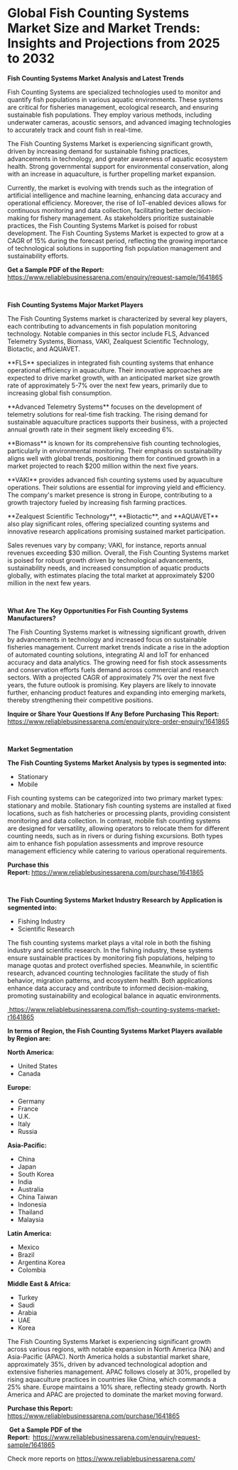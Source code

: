 <p><h1>Global Fish Counting Systems Market Size and Market Trends: Insights and Projections from 2025 to 2032</h1></p><p><strong>Fish Counting Systems Market Analysis and Latest Trends</strong></p>
<p><p>Fish Counting Systems are specialized technologies used to monitor and quantify fish populations in various aquatic environments. These systems are critical for fisheries management, ecological research, and ensuring sustainable fish populations. They employ various methods, including underwater cameras, acoustic sensors, and advanced imaging technologies to accurately track and count fish in real-time. </p><p>The Fish Counting Systems Market is experiencing significant growth, driven by increasing demand for sustainable fishing practices, advancements in technology, and greater awareness of aquatic ecosystem health. Strong governmental support for environmental conservation, along with an increase in aquaculture, is further propelling market expansion. </p><p>Currently, the market is evolving with trends such as the integration of artificial intelligence and machine learning, enhancing data accuracy and operational efficiency. Moreover, the rise of IoT-enabled devices allows for continuous monitoring and data collection, facilitating better decision-making for fishery management. As stakeholders prioritize sustainable practices, the Fish Counting Systems Market is poised for robust development. The Fish Counting Systems Market is expected to grow at a CAGR of 15% during the forecast period, reflecting the growing importance of technological solutions in supporting fish population management and sustainability efforts.</p></p>
<p><strong>Get a Sample PDF of the Report:&nbsp;</strong> <a href="https://www.reliablebusinessarena.com/enquiry/request-sample/1641865?utm_campaign=2748&utm_medium=2&utm_source=Github&utm_content=ia&utm_term=22022025&utm_id=fish-counting-systems">https://www.reliablebusinessarena.com/enquiry/request-sample/1641865</a></p>
<p>&nbsp;</p>
<p><strong>Fish Counting Systems Major Market Players</strong></p>
<p><p>The Fish Counting Systems market is characterized by several key players, each contributing to advancements in fish population monitoring technology. Notable companies in this sector include FLS, Advanced Telemetry Systems, Biomass, VAKI, Zealquest Scientific Technology, Biotactic, and AQUAVET.</p><p>**FLS** specializes in integrated fish counting systems that enhance operational efficiency in aquaculture. Their innovative approaches are expected to drive market growth, with an anticipated market size growth rate of approximately 5-7% over the next few years, primarily due to increasing global fish consumption.</p><p>**Advanced Telemetry Systems** focuses on the development of telemetry solutions for real-time fish tracking. The rising demand for sustainable aquaculture practices supports their business, with a projected annual growth rate in their segment likely exceeding 6%. </p><p>**Biomass** is known for its comprehensive fish counting technologies, particularly in environmental monitoring. Their emphasis on sustainability aligns well with global trends, positioning them for continued growth in a market projected to reach $200 million within the next five years.</p><p>**VAKI** provides advanced fish counting systems used by aquaculture operations. Their solutions are essential for improving yield and efficiency. The company's market presence is strong in Europe, contributing to a growth trajectory fueled by increasing fish farming practices.</p><p>**Zealquest Scientific Technology**, **Biotactic**, and **AQUAVET** also play significant roles, offering specialized counting systems and innovative research applications promising sustained market participation.</p><p>Sales revenues vary by company; VAKI, for instance, reports annual revenues exceeding $30 million. Overall, the Fish Counting Systems market is poised for robust growth driven by technological advancements, sustainability needs, and increased consumption of aquatic products globally, with estimates placing the total market at approximately $200 million in the next few years.</p></p>
<p>&nbsp;</p>
<p><strong>What Are The Key Opportunities For Fish Counting Systems Manufacturers?</strong></p>
<p><p>The Fish Counting Systems market is witnessing significant growth, driven by advancements in technology and increased focus on sustainable fisheries management. Current market trends indicate a rise in the adoption of automated counting solutions, integrating AI and IoT for enhanced accuracy and data analytics. The growing need for fish stock assessments and conservation efforts fuels demand across commercial and research sectors. With a projected CAGR of approximately 7% over the next five years, the future outlook is promising. Key players are likely to innovate further, enhancing product features and expanding into emerging markets, thereby strengthening their competitive positions.</p></p>
<p><strong>Inquire or Share Your Questions If Any Before Purchasing This Report:</strong> <a href="https://www.reliablebusinessarena.com/enquiry/pre-order-enquiry/1641865?utm_campaign=2748&utm_medium=2&utm_source=Github&utm_content=ia&utm_term=22022025&utm_id=fish-counting-systems">https://www.reliablebusinessarena.com/enquiry/pre-order-enquiry/1641865</a></p>
<p>&nbsp;</p>
<p><strong>Market Segmentation</strong></p>
<p><strong>The Fish Counting Systems Market Analysis by types is segmented into:</strong></p>
<p><ul><li>Stationary</li><li>Mobile</li></ul></p>
<p><p>Fish counting systems can be categorized into two primary market types: stationary and mobile. Stationary fish counting systems are installed at fixed locations, such as fish hatcheries or processing plants, providing consistent monitoring and data collection. In contrast, mobile fish counting systems are designed for versatility, allowing operators to relocate them for different counting needs, such as in rivers or during fishing excursions. Both types aim to enhance fish population assessments and improve resource management efficiency while catering to various operational requirements.</p></p>
<p><strong>Purchase this Report:&nbsp;</strong><a href="https://www.reliablebusinessarena.com/purchase/1641865?utm_campaign=2748&utm_medium=2&utm_source=Github&utm_content=ia&utm_term=22022025&utm_id=fish-counting-systems">https://www.reliablebusinessarena.com/purchase/1641865</a></p>
<p>&nbsp;</p>
<p><strong>The Fish Counting Systems Market Industry Research by Application is segmented into:</strong></p>
<p><ul><li>Fishing Industry</li><li>Scientific Research</li></ul></p>
<p><p>The fish counting systems market plays a vital role in both the fishing industry and scientific research. In the fishing industry, these systems ensure sustainable practices by monitoring fish populations, helping to manage quotas and protect overfished species. Meanwhile, in scientific research, advanced counting technologies facilitate the study of fish behavior, migration patterns, and ecosystem health. Both applications enhance data accuracy and contribute to informed decision-making, promoting sustainability and ecological balance in aquatic environments.</p></p>
<p><a href="https://www.reliablebusinessarena.com/fish-counting-systems-market-r1641865?utm_campaign=2748&utm_medium=2&utm_source=Github&utm_content=ia&utm_term=22022025&utm_id=fish-counting-systems">&nbsp;https://www.reliablebusinessarena.com/fish-counting-systems-market-r1641865</a></p>
<p><strong>In terms of Region, the Fish Counting Systems Market Players available by Region are:</strong></p>
<p>
    <p> <strong> North America: </strong>
        <ul>
            <li>United States</li>
            <li>Canada</li>
        </ul>
        </p> 
    <p> <strong> Europe: </strong>
        <ul>
            <li>Germany</li>
            <li>France</li>
            <li>U.K.</li>
            <li>Italy</li>
            <li>Russia</li>
        </ul>
        </p> 
    <p> <strong> Asia-Pacific: </strong>
        <ul>
            <li>China</li>
            <li>Japan</li>
            <li>South Korea</li>
            <li>India</li>
            <li>Australia</li>
            <li>China Taiwan</li>
            <li>Indonesia</li>
            <li>Thailand</li>
            <li>Malaysia</li>
        </ul>
        </p> 
    <p> <strong> Latin America: </strong>
        <ul>
            <li>Mexico</li>
            <li>Brazil</li>
            <li>Argentina Korea</li>
            <li>Colombia</li>
        </ul>
        </p> 
    <p> <strong> Middle East & Africa: </strong>
        <ul>
            <li>Turkey</li>
            <li>Saudi</li>
            <li>Arabia</li>
            <li>UAE</li>
            <li>Korea</li>
        </ul>
    </p>
    </p>
<p><p>The Fish Counting Systems Market is experiencing significant growth across various regions, with notable expansion in North America (NA) and Asia-Pacific (APAC). North America holds a substantial market share, approximately 35%, driven by advanced technological adoption and extensive fisheries management. APAC follows closely at 30%, propelled by rising aquaculture practices in countries like China, which commands a 25% share. Europe maintains a 10% share, reflecting steady growth. North America and APAC are projected to dominate the market moving forward.</p></p>
<p><strong>Purchase this Report: </strong><a href="https://www.reliablebusinessarena.com/purchase/1641865?utm_campaign=2748&utm_medium=2&utm_source=Github&utm_content=ia&utm_term=22022025&utm_id=fish-counting-systems">https://www.reliablebusinessarena.com/purchase/1641865</a></p>
<p>&nbsp;<strong>Get a Sample PDF of the Report:&nbsp;&nbsp;</strong><a href="https://www.reliablebusinessarena.com/enquiry/request-sample/1641865?utm_campaign=2748&utm_medium=2&utm_source=Github&utm_content=ia&utm_term=22022025&utm_id=fish-counting-systems">https://www.reliablebusinessarena.com/enquiry/request-sample/1641865</a></p>
<p><strong></strong></p>
<p>Check more reports on <a href="https://www.reliablebusinessarena.com/?utm_campaign=2748&utm_medium=2&utm_source=Github&utm_content=ia&utm_term=22022025&utm_id=fish-counting-systems">https://www.reliablebusinessarena.com/</a></p>